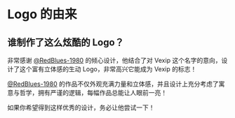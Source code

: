 # Logo 的由来

## 谁制作了这么炫酷的 Logo？

<a href="https://richuangangban1980.lofter.com/" target="_blank">
  <Avatar src="https://avaimg.lf127.net/img/VWFKdUs5VzZzdTBRMzBRdVZBWmczYm4vOWdUc1hUSXlORlhOaUxWUUZVNDluOTZ0c3Z4dlR3PT0.jpg?imageView&thumbnail=128x128&quality=90&type=jpg" :size="64" circle></Avatar>
</a>

非常感谢 [@RedBlues-1980](https://richuangangban1980.lofter.com/) 的倾心设计，他结合了对 Vexip 这个名字的意向，设计了这个富有立体感的生动 Logo，非常高兴它能成为 Vexip 的标志！

[@RedBlues-1980](https://richuangangban1980.lofter.com/) 的作品不仅外观充满力量和立体感，并且设计上充分考虑了寓意与哲学，拥有严谨的逻辑，每幅作品总能让人眼前一亮！

如果你希望得到这样优秀的设计，务必让他尝试一下！
